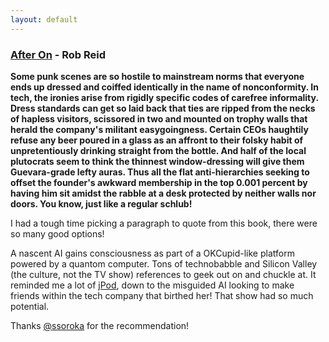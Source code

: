 ```yaml
---
layout: default
---
```


### [After On](https://www.penguinrandomhouse.com/books/563853/after-on-by-rob-reid/9781524798079/) - Rob Reid

**Some punk scenes are so hostile to mainstream norms that everyone ends up dressed and coiffed identically in the name of nonconformity. In tech, the ironies arise from rigidly specific codes of carefree informality. Dress standards can get so laid back that ties are ripped from the necks of hapless visitors, scissored in two and mounted on trophy walls that herald the company's militant easygoingness. Certain CEOs haughtily refuse any beer poured in a glass as an affront to their folsky habit of unpretentiously drinking straight from the bottle. And half of the local plutocrats seem to think the thinnest window-dressing will give them Guevara-grade lefty auras. Thus all the flat anti-hierarchies seeking to offset the founder's awkward membership in the top 0.001 percent by having him sit amidst the rabble at a desk protected by neither walls nor doors. You know, just like a regular schlub!**

I had a tough time picking a paragraph to quote from this book, there were so many good options!

A nascent AI gains consciousness as part of a OKCupid-like platform powered by a quantom computer. Tons of technobabble and Silicon Valley (the culture, not the TV show) references to geek out on and chuckle at. It reminded me a lot of [jPod](https://en.wikipedia.org/wiki/JPod_(TV_series)), down to the misguided AI looking to make friends within the tech company that birthed her! That show had so much potential.

Thanks [@ssoroka](https://twitter.com/ssoroka) for the recommendation!
